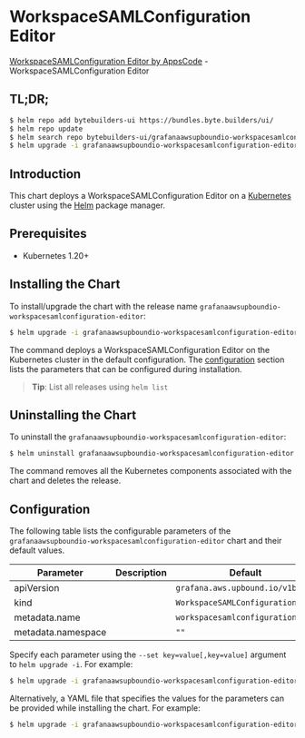 # WorkspaceSAMLConfiguration Editor

[WorkspaceSAMLConfiguration Editor by AppsCode](https://byte.builders) - WorkspaceSAMLConfiguration Editor

## TL;DR;

```bash
$ helm repo add bytebuilders-ui https://bundles.byte.builders/ui/
$ helm repo update
$ helm search repo bytebuilders-ui/grafanaawsupboundio-workspacesamlconfiguration-editor --version=v0.4.18
$ helm upgrade -i grafanaawsupboundio-workspacesamlconfiguration-editor bytebuilders-ui/grafanaawsupboundio-workspacesamlconfiguration-editor -n default --create-namespace --version=v0.4.18
```

## Introduction

This chart deploys a WorkspaceSAMLConfiguration Editor on a [Kubernetes](http://kubernetes.io) cluster using the [Helm](https://helm.sh) package manager.

## Prerequisites

- Kubernetes 1.20+

## Installing the Chart

To install/upgrade the chart with the release name `grafanaawsupboundio-workspacesamlconfiguration-editor`:

```bash
$ helm upgrade -i grafanaawsupboundio-workspacesamlconfiguration-editor bytebuilders-ui/grafanaawsupboundio-workspacesamlconfiguration-editor -n default --create-namespace --version=v0.4.18
```

The command deploys a WorkspaceSAMLConfiguration Editor on the Kubernetes cluster in the default configuration. The [configuration](#configuration) section lists the parameters that can be configured during installation.

> **Tip**: List all releases using `helm list`

## Uninstalling the Chart

To uninstall the `grafanaawsupboundio-workspacesamlconfiguration-editor`:

```bash
$ helm uninstall grafanaawsupboundio-workspacesamlconfiguration-editor -n default
```

The command removes all the Kubernetes components associated with the chart and deletes the release.

## Configuration

The following table lists the configurable parameters of the `grafanaawsupboundio-workspacesamlconfiguration-editor` chart and their default values.

|     Parameter      | Description |                   Default                   |
|--------------------|-------------|---------------------------------------------|
| apiVersion         |             | <code>grafana.aws.upbound.io/v1beta1</code> |
| kind               |             | <code>WorkspaceSAMLConfiguration</code>     |
| metadata.name      |             | <code>workspacesamlconfiguration</code>     |
| metadata.namespace |             | <code>""</code>                             |


Specify each parameter using the `--set key=value[,key=value]` argument to `helm upgrade -i`. For example:

```bash
$ helm upgrade -i grafanaawsupboundio-workspacesamlconfiguration-editor bytebuilders-ui/grafanaawsupboundio-workspacesamlconfiguration-editor -n default --create-namespace --version=v0.4.18 --set apiVersion=grafana.aws.upbound.io/v1beta1
```

Alternatively, a YAML file that specifies the values for the parameters can be provided while
installing the chart. For example:

```bash
$ helm upgrade -i grafanaawsupboundio-workspacesamlconfiguration-editor bytebuilders-ui/grafanaawsupboundio-workspacesamlconfiguration-editor -n default --create-namespace --version=v0.4.18 --values values.yaml
```
